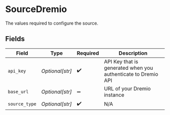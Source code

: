 # SourceDremio

The values required to configure the source.


## Fields

| Field                                                         | Type                                                          | Required                                                      | Description                                                   |
| ------------------------------------------------------------- | ------------------------------------------------------------- | ------------------------------------------------------------- | ------------------------------------------------------------- |
| `api_key`                                                     | *Optional[str]*                                               | :heavy_check_mark:                                            | API Key that is generated when you authenticate to Dremio API |
| `base_url`                                                    | *Optional[str]*                                               | :heavy_minus_sign:                                            | URL of your Dremio instance                                   |
| `source_type`                                                 | *Optional[str]*                                               | :heavy_check_mark:                                            | N/A                                                           |